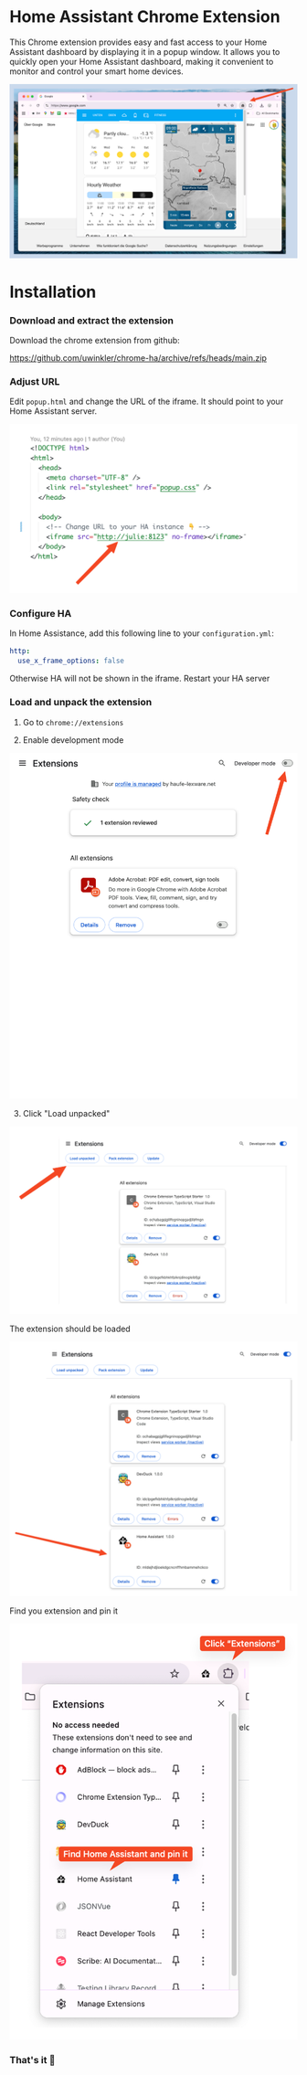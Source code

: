 # Home Assistant Chrome Extension

This Chrome extension provides easy and fast access to your Home Assistant dashboard by displaying it in a popup window. It allows you to quickly open your Home Assistant dashboard, making it convenient to monitor and control your smart home devices.

![HA Extension](doc/01-teaser.png)

# Installation

### Download and extract the extension

Download the chrome extension from github:

https://github.com/uwinkler/chrome-ha/archive/refs/heads/main.zip

### Adjust URL

Edit `popup.html` and change the URL of the iframe. It should point to your Home Assistant server.

![Edit popup.htl](doc/02-url.png)

### Configure HA

In Home Assistance, add this following line to your `configuration.yml`:

```yml
http:
  use_x_frame_options: false
```

Otherwise HA will not be shown in the iframe. Restart your HA server

### Load and unpack the extension

1. Go to `chrome://extensions`

2. Enable development mode

![Enabled dev mode](doc/03-enabled-dev.png)

3. Click "Load unpacked"

![Load unpacked](doc/03-load-extension.png)

The extension should be loaded

![Loaded](doc/03-extension-loaded.png)

Find you extension and pin it

![Pin extension](doc/04-pin.png)

### That's it 🥳
